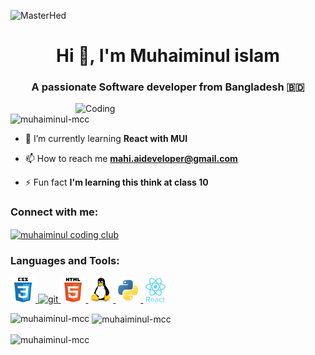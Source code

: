 ![MasterHed](https://i.imgur.com/rTZkf4K.gif)
<h1 align="center">Hi 👋, I'm Muhaiminul islam</h1>
<h3 align="center">A passionate Software developer from Bangladesh 🇧🇩</h3>
<img align="right" alt="Coding" width="400" src="https://i.pinimg.com/originals/81/17/8b/81178b47a8598f0c81c4799f2cdd4057.gif">

<p align="left"> <img src="https://komarev.com/ghpvc/?username=muhaiminul-mcc&label=Profile%20views&color=0e75b6&style=flat" alt="muhaiminul-mcc" /> </p>

- 🌱 I’m currently learning **React with MUI**

- 📫 How to reach me **mahi.aideveloper@gmail.com**

- ⚡ Fun fact **I'm learning this think at class 10**

<h3 align="left">Connect with me:</h3>
<p align="left">
<a href="https://www.youtube.com/c/muhaiminul coding club" target="blank"><img align="center" src="https://raw.githubusercontent.com/rahuldkjain/github-profile-readme-generator/master/src/images/icons/Social/youtube.svg" alt="muhaiminul coding club" height="30" width="40" /></a>
</p>

<h3 align="left">Languages and Tools:</h3>
<p align="left"> <a href="https://www.w3schools.com/css/" target="_blank" rel="noreferrer"> <img src="https://raw.githubusercontent.com/devicons/devicon/master/icons/css3/css3-original-wordmark.svg" alt="css3" width="40" height="40"/> </a> <a href="https://git-scm.com/" target="_blank" rel="noreferrer"> <img src="https://www.vectorlogo.zone/logos/git-scm/git-scm-icon.svg" alt="git" width="40" height="40"/> </a> <a href="https://www.w3.org/html/" target="_blank" rel="noreferrer"> <img src="https://raw.githubusercontent.com/devicons/devicon/master/icons/html5/html5-original-wordmark.svg" alt="html5" width="40" height="40"/> </a> <a href="https://www.linux.org/" target="_blank" rel="noreferrer"> <img src="https://raw.githubusercontent.com/devicons/devicon/master/icons/linux/linux-original.svg" alt="linux" width="40" height="40"/> </a> <a href="https://www.python.org" target="_blank" rel="noreferrer"> <img src="https://raw.githubusercontent.com/devicons/devicon/master/icons/python/python-original.svg" alt="python" width="40" height="40"/> </a> <a href="https://reactjs.org/" target="_blank" rel="noreferrer"> <img src="https://raw.githubusercontent.com/devicons/devicon/master/icons/react/react-original-wordmark.svg" alt="react" width="40" height="40"/> </a> </p>

<p><img align="left" src="https://github-readme-stats.vercel.app/api/top-langs?username=muhaiminul-mcc&show_icons=true&locale=en&layout=compact" alt="muhaiminul-mcc" /></p>

<p>&nbsp;<img align="center" src="https://github-readme-stats.vercel.app/api?username=muhaiminul-mcc&show_icons=true&locale=en" alt="muhaiminul-mcc" /></p>

<p><img align="center" src="https://github-readme-streak-stats.herokuapp.com/?user=muhaiminul-mcc&" alt="muhaiminul-mcc" /></p>
